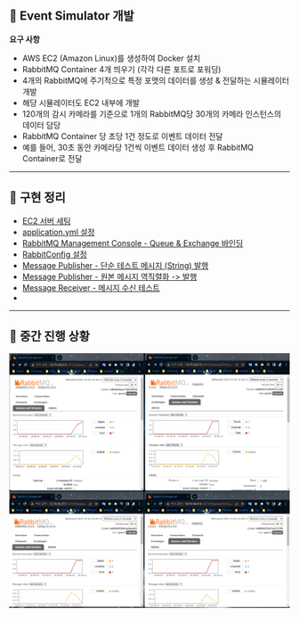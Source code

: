 ## 📘 Event Simulator 개발

**요구 사항**

- AWS EC2 (Amazon Linux)를 생성하여 Docker 설치
- RabbitMQ Container 4개 띄우기 (각각 다른 포트로 포워딩)
- 4개의 RabbitMQ에 주기적으로 특정 포맷의 데이터를 생성 & 전달하는 시뮬레이터 개발
- 해당 시뮬레이터도 EC2 내부에 개발
- 120개의 감시 카메라를 기준으로 1개의 RabbitMQ당 30개의 카메라 인스턴스의 데이터 담당
- RabbitMQ Container 당 초당 1건 정도로 이벤트 데이터 전달
- 예를 들어, 30초 동안 카메라당 1건씩 이벤트 데이터 생성 후 RabbitMQ Container로 전달

---

## 📘 구현 정리

- [EC2 서버 세팅](https://github.com/spacedustz/Event-Simulator/blob/main/Description/EC2.md)
- [application.yml 설정](https://github.com/spacedustz/Event-Simulator/blob/main/Description/Yaml.md)
- [RabbitMQ Management Console - Queue & Exchange 바인딩](https://github.com/spacedustz/Event-Simulator/blob/main/Description/Rabbit-Console.md)
- [RabbitConfig 설정](https://github.com/spacedustz/Event-Simulator/blob/main/Description/RabbitConfig.md)
- [Message Publisher - 단순 테스트 메시지 (String) 발행](https://github.com/spacedustz/Event-Simulator/blob/main/Description/Publisher.md)
- [Message Publisher - 원본 메시지 역직렬화 -> 발행](https://github.com/spacedustz/Event-Simulator/blob/main/Description/Publisher2.md)
- [Message Receiver - 메시지 수신 테스트](https://github.com/spacedustz/Event-Simulator/blob/main/Description/Receiver.md)
- 

---

## 📘 중간 진행 상황

![img](https://raw.githubusercontent.com/spacedustz/Obsidian-Image-Server/main/img2/simulator-queue.png)